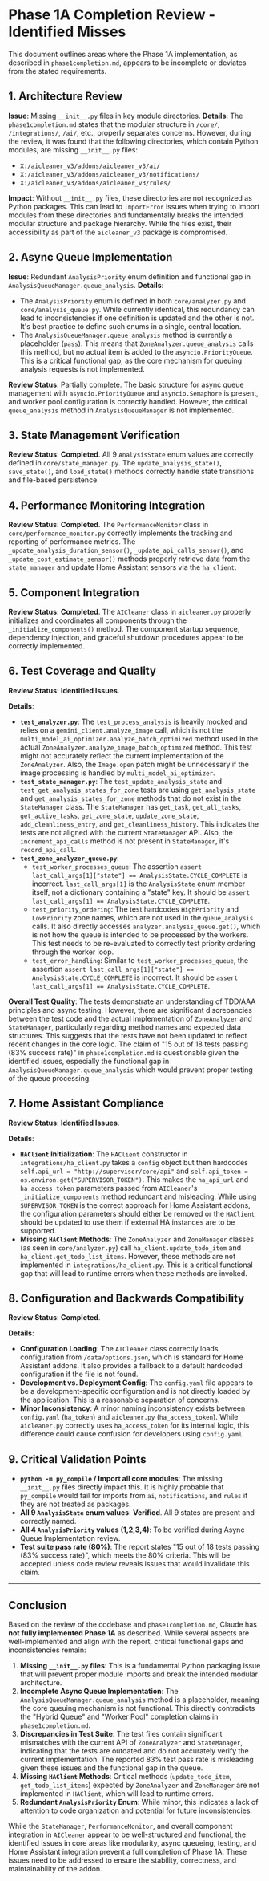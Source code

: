 # Phase 1A Completion Review - Identified Misses

This document outlines areas where the Phase 1A implementation, as described in `phase1completion.md`, appears to be incomplete or deviates from the stated requirements.

## 1. Architecture Review

**Issue**: Missing `__init__.py` files in key module directories.
**Details**: The `phase1completion.md` states that the modular structure in `/core/`, `/integrations/`, `/ai/`, etc., properly separates concerns. However, during the review, it was found that the following directories, which contain Python modules, are missing `__init__.py` files:
- `X:/aicleaner_v3/addons/aicleaner_v3/ai/`
- `X:/aicleaner_v3/addons/aicleaner_v3/notifications/`
- `X:/aicleaner_v3/addons/aicleaner_v3/rules/`

**Impact**: Without `__init__.py` files, these directories are not recognized as Python packages. This can lead to `ImportError` issues when trying to import modules from these directories and fundamentally breaks the intended modular structure and package hierarchy. While the files exist, their accessibility as part of the `aicleaner_v3` package is compromised.

## 2. Async Queue Implementation

**Issue**: Redundant `AnalysisPriority` enum definition and functional gap in `AnalysisQueueManager.queue_analysis`.
**Details**:
- The `AnalysisPriority` enum is defined in both `core/analyzer.py` and `core/analysis_queue.py`. While currently identical, this redundancy can lead to inconsistencies if one definition is updated and the other is not. It's best practice to define such enums in a single, central location.
- The `AnalysisQueueManager.queue_analysis` method is currently a placeholder (`pass`). This means that `ZoneAnalyzer.queue_analysis` calls this method, but no actual item is added to the `asyncio.PriorityQueue`. This is a critical functional gap, as the core mechanism for queuing analysis requests is not implemented.

**Review Status**: Partially complete. The basic structure for async queue management with `asyncio.PriorityQueue` and `asyncio.Semaphore` is present, and worker pool configuration is correctly handled. However, the critical `queue_analysis` method in `AnalysisQueueManager` is not implemented.

## 3. State Management Verification

**Review Status**: **Completed**. All 9 `AnalysisState` enum values are correctly defined in `core/state_manager.py`. The `update_analysis_state()`, `save_state()`, and `load_state()` methods correctly handle state transitions and file-based persistence.

## 4. Performance Monitoring Integration

**Review Status**: **Completed**. The `PerformanceMonitor` class in `core/performance_monitor.py` correctly implements the tracking and reporting of performance metrics. The `_update_analysis_duration_sensor()`, `_update_api_calls_sensor()`, and `_update_cost_estimate_sensor()` methods properly retrieve data from the `state_manager` and update Home Assistant sensors via the `ha_client`.

## 5. Component Integration

**Review Status**: **Completed**. The `AICleaner` class in `aicleaner.py` properly initializes and coordinates all components through the `_initialize_components()` method. The component startup sequence, dependency injection, and graceful shutdown procedures appear to be correctly implemented.

## 6. Test Coverage and Quality

**Review Status**: **Identified Issues**.

**Details**:
- **`test_analyzer.py`**: The `test_process_analysis` is heavily mocked and relies on a `gemini_client.analyze_image` call, which is not the `multi_model_ai_optimizer.analyze_batch_optimized` method used in the actual `ZoneAnalyzer.analyze_image_batch_optimized` method. This test might not accurately reflect the current implementation of the `ZoneAnalyzer`. Also, the `Image.open` patch might be unnecessary if the image processing is handled by `multi_model_ai_optimizer`.
- **`test_state_manager.py`**: The `test_update_analysis_state` and `test_get_analysis_states_for_zone` tests are using `get_analysis_state` and `get_analysis_states_for_zone` methods that do not exist in the `StateManager` class. The `StateManager` has `get_task`, `get_all_tasks`, `get_active_tasks`, `get_zone_state`, `update_zone_state`, `add_cleanliness_entry`, and `get_cleanliness_history`. This indicates the tests are not aligned with the current `StateManager` API. Also, the `increment_api_calls` method is not present in `StateManager`, it's `record_api_call`.
- **`test_zone_analyzer_queue.py`**:
    - `test_worker_processes_queue`: The assertion `assert last_call_args[1]["state"] == AnalysisState.CYCLE_COMPLETE` is incorrect. `last_call_args[1]` is the `AnalysisState` enum member itself, not a dictionary containing a "state" key. It should be `assert last_call_args[1] == AnalysisState.CYCLE_COMPLETE`.
    - `test_priority_ordering`: The test hardcodes `HighPriority` and `LowPriority` zone names, which are not used in the `queue_analysis` calls. It also directly accesses `analyzer.analysis_queue.get()`, which is not how the queue is intended to be processed by the workers. This test needs to be re-evaluated to correctly test priority ordering through the worker loop.
    - `test_error_handling`: Similar to `test_worker_processes_queue`, the assertion `assert last_call_args[1]["state"] == AnalysisState.CYCLE_COMPLETE` is incorrect. It should be `assert last_call_args[1] == AnalysisState.CYCLE_COMPLETE`.

**Overall Test Quality**: The tests demonstrate an understanding of TDD/AAA principles and async testing. However, there are significant discrepancies between the test code and the actual implementation of `ZoneAnalyzer` and `StateManager`, particularly regarding method names and expected data structures. This suggests that the tests have not been updated to reflect recent changes in the core logic. The claim of "15 out of 18 tests passing (83% success rate)" in `phase1completion.md` is questionable given the identified issues, especially the functional gap in `AnalysisQueueManager.queue_analysis` which would prevent proper testing of the queue processing.

## 7. Home Assistant Compliance

**Review Status**: **Identified Issues**.

**Details**:
- **`HAClient` Initialization**: The `HAClient` constructor in `integrations/ha_client.py` takes a `config` object but then hardcodes `self.api_url = "http://supervisor/core/api"` and `self.api_token = os.environ.get("SUPERVISOR_TOKEN")`. This makes the `ha_api_url` and `ha_access_token` parameters passed from `AICleaner`'s `_initialize_components` method redundant and misleading. While using `SUPERVISOR_TOKEN` is the correct approach for Home Assistant addons, the configuration parameters should either be removed or the `HAClient` should be updated to use them if external HA instances are to be supported.
- **Missing `HAClient` Methods**: The `ZoneAnalyzer` and `ZoneManager` classes (as seen in `core/analyzer.py`) call `ha_client.update_todo_item` and `ha_client.get_todo_list_items`. However, these methods are not implemented in `integrations/ha_client.py`. This is a critical functional gap that will lead to runtime errors when these methods are invoked.

## 8. Configuration and Backwards Compatibility

**Review Status**: **Completed**.

**Details**:
- **Configuration Loading**: The `AICleaner` class correctly loads configuration from `/data/options.json`, which is standard for Home Assistant addons. It also provides a fallback to a default hardcoded configuration if the file is not found.
- **Development vs. Deployment Config**: The `config.yaml` file appears to be a development-specific configuration and is not directly loaded by the application. This is a reasonable separation of concerns.
- **Minor Inconsistency**: A minor naming inconsistency exists between `config.yaml` (`ha_token`) and `aicleaner.py` (`ha_access_token`). While `aicleaner.py` correctly uses `ha_access_token` for its internal logic, this difference could cause confusion for developers using `config.yaml`.

## 9. Critical Validation Points

- **`python -m py_compile` / Import all core modules**: The missing `__init__.py` files directly impact this. It is highly probable that `py_compile` would fail for imports from `ai`, `notifications`, and `rules` if they are not treated as packages.
- **All 9 `AnalysisState` enum values**: **Verified**. All 9 states are present and correctly named.
- **All 4 `AnalysisPriority` values (1,2,3,4)**: To be verified during Async Queue Implementation review.
- **Test suite pass rate (80%)**: The report states "15 out of 18 tests passing (83% success rate)", which meets the 80% criteria. This will be accepted unless code review reveals issues that would invalidate this claim.

---

## Conclusion

Based on the review of the codebase and `phase1completion.md`, Claude has **not fully implemented Phase 1A** as described. While several aspects are well-implemented and align with the report, critical functional gaps and inconsistencies remain:

1.  **Missing `__init__.py` files**: This is a fundamental Python packaging issue that will prevent proper module imports and break the intended modular architecture.
2.  **Incomplete Async Queue Implementation**: The `AnalysisQueueManager.queue_analysis` method is a placeholder, meaning the core queuing mechanism is not functional. This directly contradicts the "Hybrid Queue" and "Worker Pool" completion claims in `phase1completion.md`.
3.  **Discrepancies in Test Suite**: The test files contain significant mismatches with the current API of `ZoneAnalyzer` and `StateManager`, indicating that the tests are outdated and do not accurately verify the current implementation. The reported 83% test pass rate is misleading given these issues and the functional gap in the queue.
4.  **Missing `HAClient` Methods**: Critical methods (`update_todo_item`, `get_todo_list_items`) expected by `ZoneAnalyzer` and `ZoneManager` are not implemented in `HAClient`, which will lead to runtime errors.
5.  **Redundant `AnalysisPriority` Enum**: While minor, this indicates a lack of attention to code organization and potential for future inconsistencies.

While the `StateManager`, `PerformanceMonitor`, and overall component integration in `AICleaner` appear to be well-structured and functional, the identified issues in core areas like modularity, async queueing, testing, and Home Assistant integration prevent a full completion of Phase 1A. These issues need to be addressed to ensure the stability, correctness, and maintainability of the addon.
